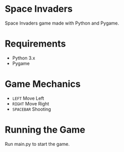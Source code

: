 # Space Invaders
Space Invaders game made with Python and Pygame.

# Requirements
- Python 3.x
- Pygame 

# Game Mechanics
- <code>LEFT</code> Move Left
- <code>RIGHT</code> Move Right
- <code>SPACEBAR</code> Shooting

# Running the Game
Run main.py to start the game.